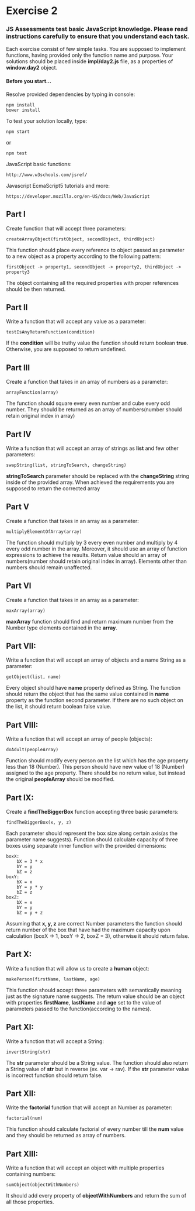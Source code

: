 # Exercise 2

### JS Assessments test basic JavaScript knowledge. Please read instructions carefully to ensure that you understand each task.

Each exercise consist of few simple tasks. You are supposed to implement functions, having provided only the function name and purpose.
Your solutions should be placed inside **impl/day2.js** file, as a properties of **window.day2** object.

#### Before you start...

Resolve provided dependencies by typing in console:

    npm install
    bower install

To test your solution locally, type:

    npm start

or

    npm test

JavaScript basic functions:

    http://www.w3schools.com/jsref/
Javascript EcmaScript5 tutorials and more:

    https://developer.mozilla.org/en-US/docs/Web/JavaScript

## Part I

Create function that will accept three parameters:

    createArrayObject(firstObject, secondObject, thirdObject)
    
This function should place every reference to object passed as parameter to a new object as a property according to the following pattern:

    firstObject -> property1, secondObject -> property2, thirdObject -> property3

The object containing all the required properties with proper references should be then returned.


## Part II

Write a function that will accept any value as a parameter:

    testIsAnyReturnFunction(condition)
    
If the **condition** will be truthy value the function should return boolean **true**. Otherwise, you are supposed to return undefined.


## Part III

Create a function that takes in an array of numbers as a parameter:

    arrayFunction(array)
    
The function should square every even number and cube every odd number. They should be returned as an array of numbers(number should retain original index in array)


## Part IV

Write a function that will accept an array of strings as **list** and few other parameters:

    swapString(list, stringToSearch, changeString)
    
**stringToSearch** parameter should be replaced with the **changeString** string inside of the provided array. When achieved the requirements you are supposed to return the corrected array


## Part V

Create a function that takes in an array as a parameter:

    multiplyElementOfArray(array)
    
The function should multiply by 3 every even number and multiply by 4 every odd number in the array. Moreover, it should use an array of function expressions to achieve the results.
Return value should an array of numbers(number should retain original index in array). Elements other than numbers should remain unaffected.


## Part VI

Create a function that takes in an array as a parameter:

    maxArray(array)
    
**maxArray** function should find and return maximum number from the Number type elements contained in the **array**.


## Part VII:

Write a function that will accept an array of objects and a name String as a parameter:

    getObject(list, name)

Every object should have **name** property defined as String. The function should return the object that has the same value contained in **name** property as
the function second parameter. If there are no such object on the list, it should return boolean false value.


## Part VIII:

Write a function that will accept an array of people (objects):

    doAdult(peopleArray)
    
Function should modify every person on the list which has the age property less than 18 (Number). This person should have new value of 18 (Number) assigned to the age property.
There should be no return value, but instead the original **peopleArray** should be modified.

## Part IX:

Create a **findTheBiggerBox** function accepting three basic parameters:

    findTheBiggerBox(x, y, z)
    
Each parameter should represent the box size along certain axis(as the parameter name suggests). Function should calculate capacity of three boxes
using separate inner function with the provided dimensions:

    boxX:
        bX = 3 * x
        bY = y
        bZ = z
    boxY:
        bX = x
        bY = y * y
        bZ = z
    boxZ:
        bX = x
        bY = y
        bZ = y + z
        

Assuming that **x, y, z** are correct Number parameters the function should return number of the box that have had the maximum capacity upon calculation
(boxX -> 1, boxY -> 2, boxZ = 3), otherwise it should return false.


## Part X:

Write a function that will allow us to create a **human** object:

    makePerson(firstName, lastName, age)
    
This function should accept three parameters with semantically meaning just as the signature name suggests. The return value should be an object with
properties **firstName**, **lastName** and **age** set to the value of parameters passed to the function(according to the names).


## Part XI:

Write a function that will accept a String:

    invertString(str)
    
The **str** parameter should be a String value. The function should also return a String value of **str** but in reverse (ex. var -> rav).
If the **str** parameter value is incorrect function should return false.


## Part XII:


Write the **factorial** function that will accept an Number as parameter:

    factorial(num)
    
This function should calculate factorial of every number till the **num** value and they should be returned as array of numbers.


## Part XIII:

Write a function that will accept an object with multiple properties containing numbers:

    sumObject(objectWithNumbers)
    
It should add every property of **objectWithNumbers** and return the sum of all those properties.



